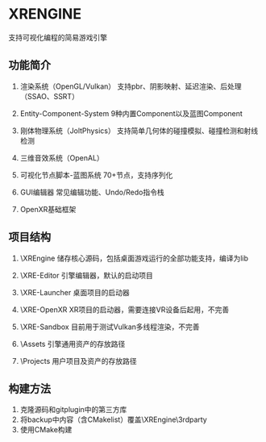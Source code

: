 # XRENGINE
支持可视化编程的简易游戏引擎

## 功能简介
1. 渲染系统（OpenGL/Vulkan）
   支持pbr、阴影映射、延迟渲染、后处理（SSAO、SSRT）

2. Entity-Component-System
   9种内置Component以及蓝图Component

3. 刚体物理系统（JoltPhysics）
   支持简单几何体的碰撞模拟、碰撞检测和射线检测

4. 三维音效系统（OpenAL）

5. 可视化节点脚本-蓝图系统
   70+节点，支持序列化

6. GUI编辑器
   常见编辑功能、Undo/Redo指令栈

7. OpenXR基础框架


## 项目结构
1. \XREngine 储存核心源码，包括桌面游戏运行的全部功能支持，编译为lib
2. \XRE-Editor 引擎编辑器，默认的启动项目
3. \XRE-Launcher 桌面项目的启动器
4. \XRE-OpenXR XR项目的启动器，需要连接VR设备后起用，不完善
5. \XRE-Sandbox 目前用于测试Vulkan多线程渲染，不完善


5. \Assets 引擎通用资产的存放路径
6. \Projects 用户项目及资产的存放路径


## 构建方法
1. 克隆源码和gitplugin中的第三方库
2. 将backup中内容（含CMakelist）覆盖\XREngine\3rdparty
3. 使用CMake构建